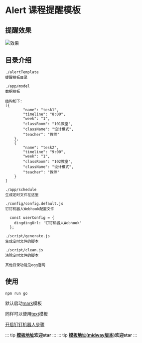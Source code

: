 # Alert 课程提醒模板

## 提醒效果
![效果](https://images.gitee.com/uploads/images/2021/0127/151545_3b9ad42a_2056918.png)
## 目录介绍
```
./alertTemplate
提醒模板目录

./app/model
数据模板

结构如下:
[{
        "name": "tesk1",
        "timeline": "8:00",
        "week": "1",
        "classRoom": "101教室",
        "className": "设计模式",
        "teacher": "教师"
    },
    {
        "name": "tesk2",
        "timeline": "9:00",
        "week": "1",
        "classRoom": "102教室",
        "className": "设计模式",
        "teacher": "教师"
    }
]

./app/schedule
生成定时文件在这里

./config/config.default.js
钉钉机器人Webhook配置文件

  const userConfig = {
    dingdingUrl: '钉钉机器人Webhook'
  };

./script/generate.js
生成定时文件的脚本

./script/clean.js
清除定时文件的脚本

其他目录功能见egg官网
```
## 使用

```
npm run go
```

默认启动[mark](https://developers.dingtalk.com/document/app/develop-enterprise-internal-robots/title-mno-3qd-5f9)模板

同样可以使用[text](https://developers.dingtalk.com/document/app/develop-enterprise-internal-robots/title-mno-3qd-5f9)模板

[开启钉钉机器人步骤](https://developers.dingtalk.com/document/app/custom-robot-access)


::: tip
**[模板地址](https://github.com/liulinboyi/alert-course)欢迎star**
:::
::: tip
**[模板地址(midway版本)](https://github.com/JokerChen-peng/alert-course/tree/master)欢迎star**
:::
